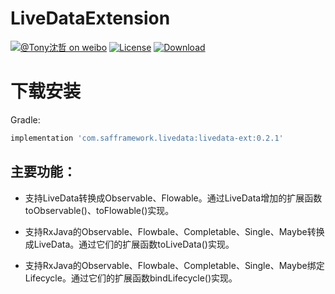# LiveDataExtension

[![@Tony沈哲 on weibo](https://img.shields.io/badge/weibo-%40Tony%E6%B2%88%E5%93%B2-blue.svg)](http://www.weibo.com/fengzhizi715)
[![License](https://img.shields.io/badge/license-Apache%202-lightgrey.svg)](https://www.apache.org/licenses/LICENSE-2.0.html)
[ ![Download](https://api.bintray.com/packages/fengzhizi715/maven/livedata-ext/images/download.svg) ](https://bintray.com/fengzhizi715/maven/livedata-ext/_latestVersion)

# 下载安装

Gradle:
```groovy
implementation 'com.safframework.livedata:livedata-ext:0.2.1'
```

## 主要功能：

* 支持LiveData转换成Observable、Flowable。通过LiveData增加的扩展函数toObservable()、toFlowable()实现。

* 支持RxJava的Observable、Flowbale、Completable、Single、Maybe转换成LiveData。通过它们的扩展函数toLiveData()实现。

* 支持RxJava的Observable、Flowbale、Completable、Single、Maybe绑定Lifecycle。通过它们的扩展函数bindLifecycle()实现。